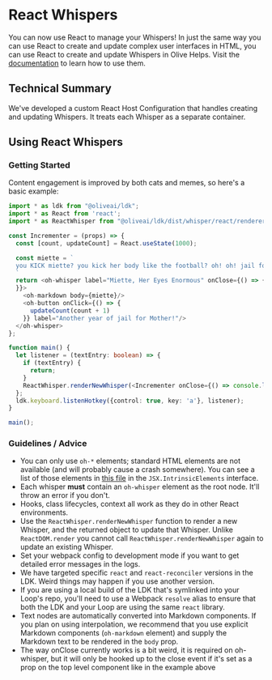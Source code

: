 # React Whispers

You can now use React to manage your Whispers! In just the same way you can use React to create and update complex user interfaces in HTML, you can use React to create and update Whispers in Olive Helps. Visit the [documentation](https://docs.oliveai.dev/aptitudes/whisper/jsx-whispers) to learn how to use them.

## Technical Summary

We've developed a custom React Host Configuration that handles creating and updating Whispers. It treats each Whisper as a separate container.


## Using React Whispers

### Getting Started

Content engagement is improved by both cats and memes, so here's a basic example:

```typescript jsx
import * as ldk from "@oliveai/ldk";
import * as React from 'react';
import * as ReactWhisper from "@oliveai/ldk/dist/whisper/react/renderer" // this file is the equivalent of the `react-dom` package and you'll use it to render new whispers.

const Incrementer = (props) => {
  const [count, updateCount] = React.useState(1000);

  const miette = `
  you KICK miette? you kick her body like the football? oh! oh! jail for mother! jail for mother for ${count} years
  `
  return <oh-whisper label="Miette, Her Eyes Enormous" onClose={() => {
  }}>
    <oh-markdown body={miette}/>
    <oh-button onClick={() => {
      updateCount(count + 1)
    }} label="Another year of jail for Mother!"/>
  </oh-whisper>
};

function main() {
  let listener = (textEntry: boolean) => {
    if (textEntry) {
      return;
    }
    ReactWhisper.renderNewWhisper(<Incrementer onClose={() => console.log('closed')} />)
  };
  ldk.keyboard.listenHotkey({control: true, key: 'a'}, listener);
}

main();
```

### Guidelines / Advice

* You can only use `oh-*` elements; standard HTML elements are not available (and will probably cause a crash somewhere). You can see a list of those elements in [this file](./component-types.ts) in the `JSX.IntrinsicElements` interface.
* Each whisper **must** contain an `oh-whisper` element as the root node. It'll throw an error if you don't.
* Hooks, class lifecycles, context all work as they do in other React environments.
* Use the `ReactWhisper.renderNewWhisper` function to render a new Whisper, and the returned object to update that Whisper. Unlike `ReactDOM.render` you cannot call `ReactWhisper.renderNewWhisper` again to update an existing Whisper.
* Set your webpack config to development mode if you want to get detailed error messages in the logs.
* We have targeted specific `react` and `react-reconciler` versions in the LDK. Weird things may happen if you use another version.
* If you are using a local build of the LDK that's symlinked into your Loop's repo, you'll need to use a Webpack `resolve` alias to ensure that both the LDK and your Loop are using the same `react` library.
* Text nodes are automatically converted into Markdown components. If you plan on using interpolation, we recommend that you use explicit Markdown components (`oh-markdown` element) and supply the Markdown text to be rendered in the `body` prop.
* The way onClose currently works is a bit weird, it is required on oh-whisper, but it will only be hooked up to the close event if it's set as a prop on the top level component like in the example above